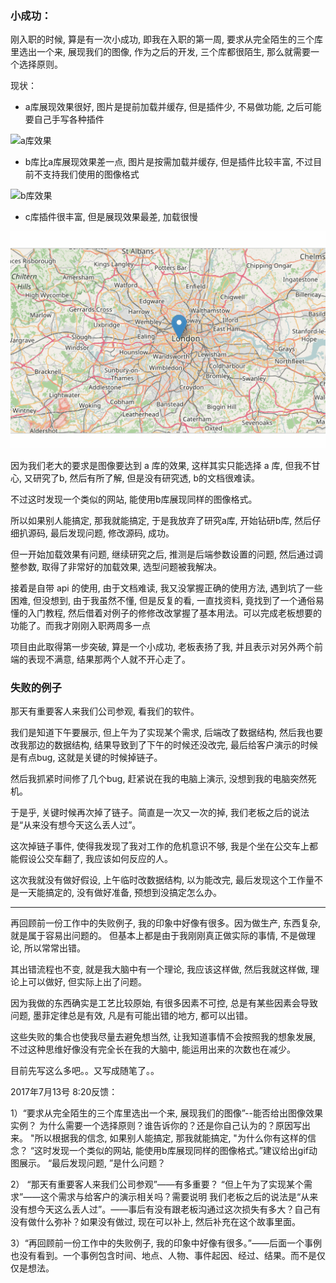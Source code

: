 
### 小成功：

刚入职的时候, 算是有一次小成功, 即我在入职的第一周, 要求从完全陌生的三个库里选出一个来, 展现我们的图像, 作为之后的开发, 三个库都很陌生, 那么就需要一个选择原则。

现状：

- a库展现效果很好, 图片是提前加载并缓存, 但是插件少, 不易做功能, 之后可能要自己手写各种插件

![a库效果](./images/a.gif)

- b库比a库展现效果差一点, 图片是按需加载并缓存, 但是插件比较丰富, 不过目前不支持我们使用的图像格式

![b库效果](./images/b.gif)

- c库插件很丰富, 但是展现效果最差, 加载很慢

![c库效果](./images/c.gif)

因为我们老大的要求是图像要达到 a 库的效果, 这样其实只能选择 a 库, 但我不甘心, 又研究了b, 然后有所了解, 但是没有研究透, b的文档很难读。

不过这时发现一个类似的网站, 能使用b库展现同样的图像格式。

所以如果别人能搞定, 那我就能搞定, 于是我放弃了研究a库, 开始钻研b库, 然后仔细扒源码, 最后发现问题, 修改源码, 成功。

但一开始加载效果有问题, 继续研究之后, 推测是后端参数设置的问题, 然后通过调整参数, 取得了非常好的加载效果, 选型问题被我解决。

接着是自带 api 的使用, 由于文档难读, 我又没掌握正确的使用方法, 遇到坑了一些困难, 但没想到, 由于我虽然不懂, 但是反复的看, 一直找资料, 竟找到了一个通俗易懂的入门教程, 然后借着对例子的修修改改掌握了基本用法。可以完成老板想要的功能了。而我才刚刚入职两周多一点

项目由此取得第一步突破, 算是一个小成功, 老板表扬了我, 并且表示对另外两个前端的表现不满意, 结果那两个人就不开心走了。


### 失败的例子

那天有重要客人来我们公司参观, 看我们的软件。

我们是知道下午要展示, 但上午为了实现某个需求, 后端改了数据结构, 然后我也要改我那边的数据结构, 结果导致到了下午的时候还没改完, 最后给客户演示的时候是有点bug, 这就是关键的时候掉链子。

然后我抓紧时间修了几个bug, 赶紧说在我的电脑上演示, 没想到我的电脑突然死机。

于是乎, 关键时候再次掉了链子。简直是一次又一次的掉, 我们老板之后的说法是“从来没有想今天这么丢人过”。

这次掉链子事件, 使得我发现了我对工作的危机意识不够, 我是个坐在公交车上都能假设公交车翻了, 我应该如何反应的人。

这次我就没有做好假设, 上午临时改数据结构, 以为能改完, 最后发现这个工作量不是一天能搞定的, 没有做好准备, 预想到没搞定怎么办。

---

再回顾前一份工作中的失败例子, 我的印象中好像有很多。因为做生产, 东西复杂, 就是属于容易出问题的。
但基本上都是由于我刚刚真正做实际的事情, 不是做理论, 所以常常出错。

其出错流程也不变, 就是我大脑中有一个理论, 我应该这样做, 然后我就这样做, 理论上可以做好, 但实际上出了问题。

因为我做的东西确实是工艺比较原始, 有很多因素不可控, 总是有某些因素会导致问题, 墨菲定律总是有效, 凡是有可能出错的地方, 都可以出错。

这些失败的集合也使我尽量去避免想当然, 让我知道事情不会按照我的想象发展, 不过这种思维好像没有完全长在我的大脑中, 能运用出来的次数也在减少。

目前先写这么多吧。。又写成随笔了。。


2017年7月13号 8:20反馈：

1）“要求从完全陌生的三个库里选出一个来, 展现我们的图像”--能否给出图像效果实例？
为什么需要一个选择原则？谁告诉你的？还是你自己认为的？原因写出来。
"所以根据我的信念, 如果别人能搞定, 那我就能搞定, "为什么你有这样的信念？
“这时发现一个类似的网站, 能使用b库展现同样的图像格式。”建议给出gif动图展示。
“最后发现问题, ”是什么问题？

2） “那天有重要客人来我们公司参观”——有多重要？
“但上午为了实现某个需求”——这个需求与给客户的演示相关吗？需要说明
我们老板之后的说法是“从来没有想今天这么丢人过”。——事后有没有跟老板沟通过这次损失有多大？自己有没有做什么弥补？如果没有做过, 现在可以补上, 然后补充在这个故事里面。

3）“再回顾前一份工作中的失败例子, 我的印象中好像有很多。”——后面一个事例也没有看到。一个事例包含时间、地点、人物、事件起因、经过、结果。而不是仅仅是想法。
